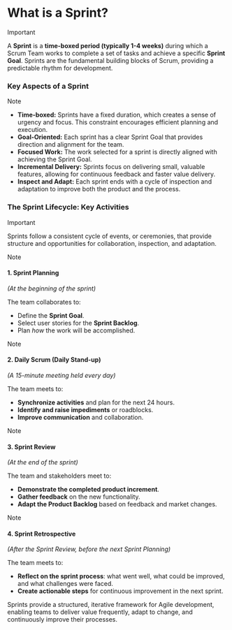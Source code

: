 # What is a Sprint?

> [!IMPORTANT]
> A **Sprint** is a **time-boxed period (typically 1-4 weeks)** during which a Scrum Team works to complete a set of tasks and achieve a specific **Sprint Goal**. Sprints are the fundamental building blocks of Scrum, providing a predictable rhythm for development.

### Key Aspects of a Sprint

> [!NOTE]
> -   **Time-boxed:** Sprints have a fixed duration, which creates a sense of urgency and focus. This constraint encourages efficient planning and execution.
> -   **Goal-Oriented:** Each sprint has a clear Sprint Goal that provides direction and alignment for the team.
> -   **Focused Work:** The work selected for a sprint is directly aligned with achieving the Sprint Goal.
> -   **Incremental Delivery:** Sprints focus on delivering small, valuable features, allowing for continuous feedback and faster value delivery.
> -   **Inspect and Adapt:** Each sprint ends with a cycle of inspection and adaptation to improve both the product and the process.

### The Sprint Lifecycle: Key Activities

> [!IMPORTANT]
> Sprints follow a consistent cycle of events, or ceremonies, that provide structure and opportunities for collaboration, inspection, and adaptation.

> [!NOTE]
> #### 1. Sprint Planning
> *(At the beginning of the sprint)*
>
> The team collaborates to:
> -   Define the **Sprint Goal**.
> -   Select user stories for the **Sprint Backlog**.
> -   Plan *how* the work will be accomplished.

> [!NOTE]
> #### 2. Daily Scrum (Daily Stand-up)
> *(A 15-minute meeting held every day)*
>
> The team meets to:
> -   **Synchronize activities** and plan for the next 24 hours.
> -   **Identify and raise impediments** or roadblocks.
> -   **Improve communication** and collaboration.

> [!NOTE]
> #### 3. Sprint Review
> *(At the end of the sprint)*
>
> The team and stakeholders meet to:
> -   **Demonstrate the completed product increment**.
> -   **Gather feedback** on the new functionality.
> -   **Adapt the Product Backlog** based on feedback and market changes.

> [!NOTE]
> #### 4. Sprint Retrospective
> *(After the Sprint Review, before the next Sprint Planning)*
>
> The team meets to:
> -   **Reflect on the sprint process**: what went well, what could be improved, and what challenges were faced.
> -   **Create actionable steps** for continuous improvement in the next sprint.

Sprints provide a structured, iterative framework for Agile development, enabling teams to deliver value frequently, adapt to change, and continuously improve their processes.
